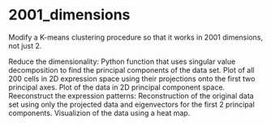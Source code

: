 # 2001_dimensions

Modify a K-means clustering procedure  so that it works in 2001 dimensions, not just 2.

Reduce the dimensionality:
Python function that uses singular value decomposition to find the principal components of the data set.
Plot of all 200 cells in 2D expression space using their projections onto the first two principal axes.
Plot of the data in 2D principal component space. 
Reeconstruct the expression patterns:
Reconstruction of the original data set using only the projected data and eigenvectors for the first 2 principal components. 
Visualizion of the data using a heat map. 
